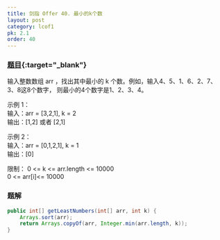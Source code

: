 ```yaml
---
title: 剑指 Offer 40. 最小的k个数
layout: post
category: lcof1
pk: 2.1
order: 40
---
```


### [题目](https://leetcode-cn.com/problems/zui-xiao-de-kge-shu-lcof/){:target="_blank"}

输入整数数组 arr ，找出其中最小的 k 个数。例如，输入4、5、1、6、2、7、3、8这8个数字，
则最小的4个数字是1、2、3、4。



示例 1：  
输入：arr = [3,2,1], k = 2  
输出：[1,2] 或者 [2,1]

示例 2：  
输入：arr = [0,1,2,1], k = 1  
输出：[0]

限制：
0 <= k <= arr.length <= 10000  
0 <= arr[i]<= 10000

### 题解

```java
public int[] getLeastNumbers(int[] arr, int k) {
    Arrays.sort(arr);
    return Arrays.copyOf(arr, Integer.min(arr.length, k));
}
```